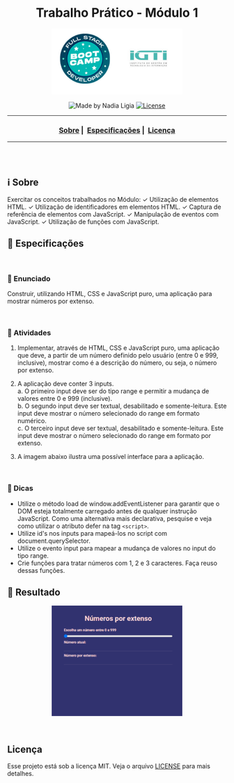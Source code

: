 <h1 align="center">Trabalho Prático - Módulo 1</h1>
<p align="center">
  <img src="../../assets/logo.jpeg" width="300" heigth="300">
</p>


<p align="center">
  <img alt="Made by Nadia Ligia" src="https://img.shields.io/badge/made%20by-Nadia%20Ligia-informational">
  
  <a href="license.md">
  <img alt="License" src="https://img.shields.io/badge/License-MIT-informational">
  </a>
</p>

___

<h3 align="center">
  <a href="#information_source-sobre">Sobre</a>&nbsp;|&nbsp;
  <a href="#book-especificações">Especificações</a>&nbsp;|&nbsp;
  <a href="#rocket-resultado>Resultado</a>&nbsp;|&nbsp;
  <a href="#licença">Licença</a>
</h3>

___

<br>
<br>

## :information_source: Sobre

Exercitar os conceitos trabalhados no Módulo:
✓ Utilização de elementos HTML.
✓ Utilização de identificadores em elementos HTML.
✓ Captura de referência de elementos com JavaScript.
✓ Manipulação de eventos com JavaScript.
✓ Utilização de funções com JavaScript.

## :book: Especificações

<br>

### :pushpin: Enunciado

Construir, utilizando HTML, CSS e JavaScript puro, uma aplicação para mostrar números por extenso.

<br>

### :pushpin: Atividades

1. Implementar, através de HTML, CSS e JavaScript puro, uma aplicação que deve, a partir de um número definido pelo usuário (entre 0 e 999, inclusive), mostrar como é a descrição do número, ou seja, o número por extenso.

2. A aplicação deve conter 3 inputs. <br>
  a. O primeiro input deve ser do tipo range e permitir a mudança de valores entre 0 e 999 (inclusive). <br>
  b. O segundo input deve ser textual, desabilitado e somente-leitura. Este input deve mostrar o número selecionado do range em formato numérico.<br>
  c. O terceiro input deve ser textual, desabilitado e somente-leitura. Este input deve mostrar o número selecionado do range em formato por extenso.

3. A imagem abaixo ilustra uma possível interface para a aplicação.

<br>

### :pushpin: Dicas

- Utilize o método load de window.addEventListener para garantir que o DOM esteja totalmente carregado antes de qualquer instrução JavaScript. Como uma alternativa mais declarativa, pesquise e veja como utilizar o atributo defer na tag `<script>`.
- Utilize id's nos inputs para mapeá-los no script com document.querySelector.
- Utilize o evento input para mapear a mudança de valores no input do tipo range.
- Crie funções para tratar números com 1, 2 e 3 caracteres. Faça reuso dessas funções.

## :rocket: Resultado

<p align="center">
  <img src="./assets/result.gif" width="300" heigth="300">
</p>

<br>

## Licença 

Esse projeto está sob a licença MIT. Veja o arquivo [LICENSE](../../LICENSE) para mais detalhes.
